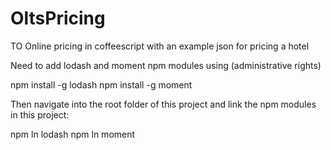 OltsPricing
===========

TO Online pricing in coffeescript with an example json for pricing a hotel

Need to add lodash and moment npm modules using (administrative rights)

npm install -g lodash
npm install -g moment

Then navigate into the root folder of this project and link the npm modules in
this project:

npm ln lodash
npm ln moment
